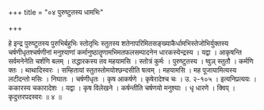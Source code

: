 +++
title = "०४ पुरुष्टुतस्य धामभिः"

+++

हे इन्द्र पुरुष्टुतस्य पुरुभिर्बहुभिः स्तोतृभिः स्तुतस्य शतेनापरिमितसङ्ख्याकैर्धामभिस्तेजोभिर्युक्तस्य चर्षणीधृतश्चर्षणीनां मनुश्याणां कर्मानुष्ठातॄणामभिमतफलसम्पादनेन धारकस्येन्द्रस्य । यद्वा । आकृषन्ति सर्वमनेनेति चर्शणि बलम् । तद्धारकस्य तव महयामसि । स्तोत्रं कुर्मः । पुरुष्टुतस्य । ष्वुञ् स्तुतौ । कर्मणि क्तः । थाथादिस्वरः । सम्हितायां स्तुतस्तोमयोश्छन्दसीति षत्वम् । महयामसि । मह पूजायामित्यस्य लटीदन्तो मसिः । निघातः । चर्षणीधृतः । कृष आकर्षणे । कृषेरादेश्च चः । उ. २-१०५ । इत्यनिप्रत्ययः । ककारस्य चकारादेशः । यद्वा । कृष विलेखने । कर्षन्तीति चर्षणयो मनुश्याः । धृ धारणे । क्विप् । कृदुत्तरपदस्वरः ॥ ४ ॥